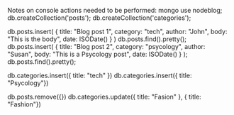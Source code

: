 Notes on console actions needed to be performed:
mongo
use nodeblog;
db.createCollection('posts');
db.createCollection('categories');

db.posts.insert( { title: "Blog post 1", category: "tech", author: "John", body: "This is the body", date: ISODate() } )
db.posts.find().pretty();
db.posts.insert( { title: "Blog post 2", category: "psycology", author: "Susan", body: "This is a Psycology post", date: ISODate() } );
db.posts.find().pretty();

db.categories.insert({ title: "tech" })
db.categories.insert({ title: "Psycology"})

db.posts.remove({})
db.categories.update({ title: "Fasion" }, { title: "Fashion"})
